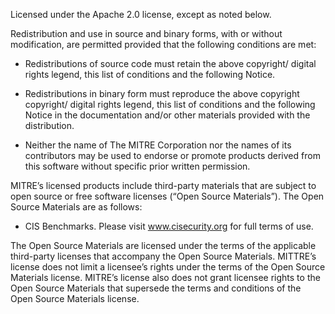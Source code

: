 Licensed under the Apache 2.0 license, except as noted below.  

Redistribution and use in source and binary forms, with or without modification, are permitted provided that the following conditions are met:

-	Redistributions of source code must retain the above copyright/ digital rights legend, this list of conditions and the following Notice.

-	Redistributions in binary form must reproduce the above copyright copyright/ digital rights legend, this list of conditions and the following Notice in the documentation and/or other materials provided with the distribution.

-	Neither the name of The MITRE Corporation nor the names of its contributors may be used to endorse or promote products derived from this software without specific prior written permission.

MITRE’s licensed products include third-party materials that are subject to open source or free software licenses (“Open Source Materials”). The Open Source Materials are as follows: 

-	CIS Benchmarks. Please visit www.cisecurity.org for full terms of use. 

The Open Source Materials are licensed under the terms of the applicable third-party licenses that accompany the Open Source Materials. MITTRE’s license does not limit a licensee’s rights under the terms of the Open Source Materials license. MITRE’s license also does not grant licensee rights to the Open Source Materials that supersede the terms and conditions of the Open Source Materials license. 